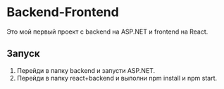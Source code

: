 ﻿# Backend-Frontend
Это мой первый проект с backend на ASP.NET и frontend на React.
## Запуск
1. Перейди в папку backend и запусти ASP.NET.
2. Перейди в папку react+backend и выполни npm install и npm start.
